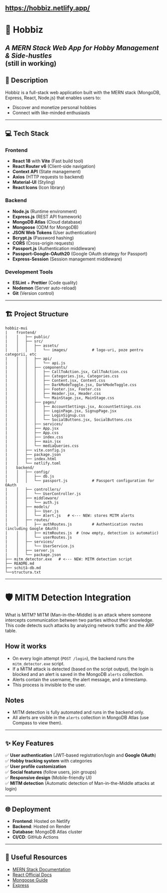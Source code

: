 https://hobbiz.netlify.app/
---

# 🚀 **Hobbiz**  
*A MERN Stack Web App for Hobby Management & Side-hustles*  
(still in working)
---

## 📖 **Description**  
Hobbiz is a full-stack web application built with the MERN stack (MongoDB, Express, React, Node.js) that enables users to:  
- Discover and monetize personal hobbies  
- Connect with like-minded enthusiasts  
---

## 💻 **Tech Stack**  
### **Frontend**  
- **React 18** with **Vite** (Fast build tool)  
- **React Router v6** (Client-side navigation)  
- **Context API** (State management)  
- **Axios** (HTTP requests to backend)  
- **Material-UI** (Styling)  
- **React Icons** (Icon library)  

### **Backend**  
- **Node.js** (Runtime environment)  
- **Express.js** (REST API framework)  
- **MongoDB Atlas** (Cloud database)  
- **Mongoose** (ODM for MongoDB)  
- **JSON Web Tokens** (User authentication)  
- **Bcrypt.js** (Password hashing)  
- **CORS** (Cross-origin requests)  
- **Passport.js** (Authentication middleware)
- **Passport-Google-OAuth20** (Google OAuth strategy for Passport)
- **Express-Session** (Session management middleware)

### **Development Tools**  
- **ESLint** + **Prettier** (Code quality)  
- **Nodemon** (Server auto-reload)  
- **Git** (Version control)  

---

## 🏗 **Project Structure**  
```
hobbiz-mui
|    frontend/
|    │   ├── public/
|    │   ├── src/
|    │   │   ├── assets/
|    │   │   │   └── images/           # logo-uri, poze pentru categorii, etc
|    │   │   ├── api/
|    │   │   │   └── api.js
|    │   │   ├── components/
|    │   │   │   ├── CallToAction.jsx, CallToAction.css
|    │   │   │   ├── Categories.jsx, Categories.css
|    │   │   │   ├── Content.jsx, Content.css
|    │   │   │   ├── DarkModeToggle.jsx, DarkModeToggle.css
|    │   │   │   ├── Footer.jsx, Footer.css
|    │   │   │   ├── Header.jsx, Header.css
|    │   │   │   └── MainStage.jsx, MainStage.css
|    │   │   ├── pages/
|    │   │   │   ├── AccountSettings.jsx, AccountSettings.css
|    │   │   │   ├── LoginPage.jsx, SignupPage.jsx
|    │   │   │   ├── LoginSignup.css
|    │   │   │   └── SocialButtons.jsx, SocialButtons.css
|    │   │   ├── services/
|    │   │   ├── App.jsx
|    │   │   ├── App.css
|    │   │   ├── index.css
|    │   │   ├── main.jsx
|    │   │   └── mediaQueries.css
|    │   ├── vite.config.js
|    │   ├── package.json
|    │   ├── index.html
|    │   └── netlify.toml
|    backend/
|    │   ├── config/
|    │   │   ├── db.js
|    │   │   └── passport.js           # Passport configuration for OAuth
|    │   ├── controllers/
|    │   │   └── UserController.js
|    │   ├── middleware/
|    │   │   └── auth.js
|    │   ├── models/
|    │   │   ├── User.js
|    │   │   └── Alert.js   # <--- NEW: stores MITM alerts
|    │   ├── routes/
|    │   │   ├── authRoutes.js         # Authentication routes (including Google OAuth)
|    │   │   ├── mitmRoutes.js  # (now empty, detection is automatic)
|    │   │   └── userRoutes.js
|    │   ├── services/
|    │   │   └── UserService.js
|    │   ├── server.js
|    │   └── package.json
├── mitm_detector.exe   # <--- NEW: MITM detection script
├── README.md
├── schiță-db.md
└──structura.txt
```

---

# 🛡️ MITM Detection Integration

What is MITM?
MITM (Man-in-the-Middle) is an attack where someone intercepts communication between two parties without their knowledge. This code detects such attacks by analyzing network traffic and the ARP table.

## How it works
- On every login attempt (`POST /login`), the backend runs the `mitm_detector.exe` script.
- If a MITM attack is detected (based on the script output), the login is blocked and an alert is saved in the MongoDB `alerts` collection.
- Alerts contain the username, the alert message, and a timestamp.
- This process is invisible to the user.


## Notes
- MITM detection is fully automated and runs in the backend only.
- All alerts are visible in the `alerts` collection in MongoDB Atlas (use Compass to view them).

---

## ✨ **Key Features**  
✅ **User authentication** (JWT-based registration/login and **Google OAuth**)  
✅ **Hobby tracking system** with categories  
✅ **User profile customization**  
✅ **Social features** (follow users, join groups)  
✅ **Responsive design** (Mobile-friendly UI)  
✅ **MITM detection** (Automatic detection of Man-in-the-Middle attacks at login)  

---

## 🌐 **Deployment**  
- **Frontend**: Hosted on Netlify 
- **Backend**: Hosted on Render
- **Database**: MongoDB Atlas cluster  
- **CI/CD**: GitHub Actions  


---

## 🔗 **Useful Resources**  
- [MERN Stack Documentation](https://www.mongodb.com/mern-stack)  
- [React Official Docs](https://react.dev/)  
- [Mongoose Guide](https://mongoosejs.com/docs/guide.html)  
- [Express](https://expressjs.com/)
